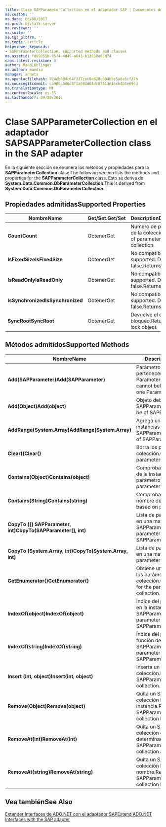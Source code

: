 ```yaml
---
title: Clase SAPParameterCollection en el adaptador SAP | Documentos de Microsoft
ms.custom: ''
ms.date: 06/08/2017
ms.prod: biztalk-server
ms.reviewer: ''
ms.suite: ''
ms.tgt_pltfrm: ''
ms.topic: article
helpviewer_keywords:
- SAPParameterCollection, supported methods and classes
ms.assetid: fd09355b-95f4-4d49-a643-b13058e63d74
caps.latest.revision: 4
author: MandiOhlinger
ms.author: mandia
manager: anneta
ms.openlocfilehash: 924cb884c64f337cec0e628c804b5c5a8c6cf37b
ms.sourcegitcommit: cb908c540d8f1a692d01dc8f313e16cb4b4e696d
ms.translationtype: MT
ms.contentlocale: es-ES
ms.lasthandoff: 09/20/2017
---
```

# <a name="sapparametercollection-class-in-the-sap-adapter"></a><span data-ttu-id="5710c-102">Clase SAPParameterCollection en el adaptador SAP</span><span class="sxs-lookup"><span data-stu-id="5710c-102">SAPParameterCollection class in the SAP adapter</span></span>
<span data-ttu-id="5710c-103">En la siguiente sección se enumera los métodos y propiedades para la **SAPParameterCollection** clase.</span><span class="sxs-lookup"><span data-stu-id="5710c-103">The following section lists the methods and properties for the **SAPParameterCollection** class.</span></span> <span data-ttu-id="5710c-104">Esto se deriva de **System.Data.Common.DbParameterCollection**.</span><span class="sxs-lookup"><span data-stu-id="5710c-104">This is derived from **System.Data.Common.DbParameterCollection**.</span></span>  
  
## <a name="supported-properties"></a><span data-ttu-id="5710c-105">Propiedades admitidas</span><span class="sxs-lookup"><span data-stu-id="5710c-105">Supported Properties</span></span>  
  
|<span data-ttu-id="5710c-106">Nombre</span><span class="sxs-lookup"><span data-stu-id="5710c-106">Name</span></span>|<span data-ttu-id="5710c-107">Get/Set.</span><span class="sxs-lookup"><span data-stu-id="5710c-107">Get/Set</span></span>|<span data-ttu-id="5710c-108">Description</span><span class="sxs-lookup"><span data-stu-id="5710c-108">Description</span></span>|  
|----------|--------------|-----------------|  
|<span data-ttu-id="5710c-109">**Count**</span><span class="sxs-lookup"><span data-stu-id="5710c-109">**Count**</span></span>|<span data-ttu-id="5710c-110">Obtener</span><span class="sxs-lookup"><span data-stu-id="5710c-110">Get</span></span>|<span data-ttu-id="5710c-111">Número de parámetros de la colección.</span><span class="sxs-lookup"><span data-stu-id="5710c-111">Number of parameters in the collection.</span></span>|  
|<span data-ttu-id="5710c-112">**IsFixedSize**</span><span class="sxs-lookup"><span data-stu-id="5710c-112">**IsFixedSize**</span></span>|<span data-ttu-id="5710c-113">Obtener</span><span class="sxs-lookup"><span data-stu-id="5710c-113">Get</span></span>|<span data-ttu-id="5710c-114">No compatible.</span><span class="sxs-lookup"><span data-stu-id="5710c-114">Not supported.</span></span> <span data-ttu-id="5710c-115">Devuelve false.</span><span class="sxs-lookup"><span data-stu-id="5710c-115">Returns false.</span></span>|  
|<span data-ttu-id="5710c-116">**IsReadOnly**</span><span class="sxs-lookup"><span data-stu-id="5710c-116">**IsReadOnly**</span></span>|<span data-ttu-id="5710c-117">Obtener</span><span class="sxs-lookup"><span data-stu-id="5710c-117">Get</span></span>|<span data-ttu-id="5710c-118">No compatible.</span><span class="sxs-lookup"><span data-stu-id="5710c-118">Not supported.</span></span> <span data-ttu-id="5710c-119">Devuelve false.</span><span class="sxs-lookup"><span data-stu-id="5710c-119">Returns false.</span></span>|  
|<span data-ttu-id="5710c-120">**IsSynchronized**</span><span class="sxs-lookup"><span data-stu-id="5710c-120">**IsSynchronized**</span></span>|<span data-ttu-id="5710c-121">Obtener</span><span class="sxs-lookup"><span data-stu-id="5710c-121">Get</span></span>|<span data-ttu-id="5710c-122">No compatible.</span><span class="sxs-lookup"><span data-stu-id="5710c-122">Not supported.</span></span> <span data-ttu-id="5710c-123">Devuelve false.</span><span class="sxs-lookup"><span data-stu-id="5710c-123">Returns false.</span></span>|  
|<span data-ttu-id="5710c-124">**SyncRoot**</span><span class="sxs-lookup"><span data-stu-id="5710c-124">**SyncRoot**</span></span>|<span data-ttu-id="5710c-125">Obtener</span><span class="sxs-lookup"><span data-stu-id="5710c-125">Get</span></span>|<span data-ttu-id="5710c-126">Devuelve el objeto de bloqueo.</span><span class="sxs-lookup"><span data-stu-id="5710c-126">Returns the lock object.</span></span>|  
  
## <a name="supported-methods"></a><span data-ttu-id="5710c-127">Métodos admitidos</span><span class="sxs-lookup"><span data-stu-id="5710c-127">Supported Methods</span></span>  
  
|<span data-ttu-id="5710c-128">Nombre</span><span class="sxs-lookup"><span data-stu-id="5710c-128">Name</span></span>|<span data-ttu-id="5710c-129">Description</span><span class="sxs-lookup"><span data-stu-id="5710c-129">Description</span></span>|  
|----------|-----------------|  
|<span data-ttu-id="5710c-130">**Add(SAPParameter)**</span><span class="sxs-lookup"><span data-stu-id="5710c-130">**Add(SAPParameter)**</span></span>|<span data-ttu-id="5710c-131">Parámetro no puede pertenecer a más de un ParameterCollection.</span><span class="sxs-lookup"><span data-stu-id="5710c-131">Parameter cannot belong to more than one ParameterCollection.</span></span>|  
|<span data-ttu-id="5710c-132">**Add(Object)**</span><span class="sxs-lookup"><span data-stu-id="5710c-132">**Add(object)**</span></span>|<span data-ttu-id="5710c-133">Objeto debe ser del tipo SAPParameter.</span><span class="sxs-lookup"><span data-stu-id="5710c-133">Object should be of SAPParameter type.</span></span>|  
|<span data-ttu-id="5710c-134">**AddRange(System.Array)**</span><span class="sxs-lookup"><span data-stu-id="5710c-134">**AddRange(System.Array)**</span></span>|<span data-ttu-id="5710c-135">Agrega una matriz de instancias de SAPParameter.</span><span class="sxs-lookup"><span data-stu-id="5710c-135">Adds an array of SAPParameter instances.</span></span>|  
|<span data-ttu-id="5710c-136">**Clear()**</span><span class="sxs-lookup"><span data-stu-id="5710c-136">**Clear()**</span></span>|<span data-ttu-id="5710c-137">Borra los parámetros de la colección.</span><span class="sxs-lookup"><span data-stu-id="5710c-137">Clears the parameters in the collection.</span></span>|  
|<span data-ttu-id="5710c-138">**Contains(Object)**</span><span class="sxs-lookup"><span data-stu-id="5710c-138">**Contains(object)**</span></span>|<span data-ttu-id="5710c-139">Comprobaciones en función de la instancia del parámetro.</span><span class="sxs-lookup"><span data-stu-id="5710c-139">Checks based on parameter instance.</span></span>|  
|<span data-ttu-id="5710c-140">**Contains(String)**</span><span class="sxs-lookup"><span data-stu-id="5710c-140">**Contains(string)**</span></span>|<span data-ttu-id="5710c-141">Comprobación basada en nombre de parámetro.</span><span class="sxs-lookup"><span data-stu-id="5710c-141">Checks based on parameter name.</span></span>|  
|<span data-ttu-id="5710c-142">**CopyTo ([] SAPParameter, int)**</span><span class="sxs-lookup"><span data-stu-id="5710c-142">**CopyTo(SAPParameter[], int)**</span></span>|<span data-ttu-id="5710c-143">Lista de parámetros de copias en una matriz de tipos de SAPParameter.</span><span class="sxs-lookup"><span data-stu-id="5710c-143">Copies parameter list to an array of SAPParameter types.</span></span>|  
|<span data-ttu-id="5710c-144">**CopyTo (System.Array, int)**</span><span class="sxs-lookup"><span data-stu-id="5710c-144">**CopyTo(System.Array, int)**</span></span>|<span data-ttu-id="5710c-145">Lista de parámetros de copias en una matriz.</span><span class="sxs-lookup"><span data-stu-id="5710c-145">Copies parameter list to an array.</span></span>|  
|<span data-ttu-id="5710c-146">**GetEnumerator()**</span><span class="sxs-lookup"><span data-stu-id="5710c-146">**GetEnumerator()**</span></span>|<span data-ttu-id="5710c-147">Obtiene un enumerador para los parámetros de la colección.</span><span class="sxs-lookup"><span data-stu-id="5710c-147">Gets an enumerator for the parameters in the collection.</span></span>|  
|<span data-ttu-id="5710c-148">**IndexOf(object)**</span><span class="sxs-lookup"><span data-stu-id="5710c-148">**IndexOf(object)**</span></span>|<span data-ttu-id="5710c-149">Índice del parámetro basado en la instancia de SAPParameter.</span><span class="sxs-lookup"><span data-stu-id="5710c-149">Index of parameter based on SAPParameter instance.</span></span>|  
|<span data-ttu-id="5710c-150">**IndexOf(string)**</span><span class="sxs-lookup"><span data-stu-id="5710c-150">**IndexOf(string)**</span></span>|<span data-ttu-id="5710c-151">Índice del parámetro en función del nombre de SAPParameter.</span><span class="sxs-lookup"><span data-stu-id="5710c-151">Index of parameter based on SAPParameter name.</span></span>|  
|<span data-ttu-id="5710c-152">**Insert (int, object)**</span><span class="sxs-lookup"><span data-stu-id="5710c-152">**Insert(int, object)**</span></span>|<span data-ttu-id="5710c-153">Inserta un SAPParameter en la colección.</span><span class="sxs-lookup"><span data-stu-id="5710c-153">Inserts an SAPParameter into the collection.</span></span>|  
|<span data-ttu-id="5710c-154">**Remove(Object)**</span><span class="sxs-lookup"><span data-stu-id="5710c-154">**Remove(object)**</span></span>|<span data-ttu-id="5710c-155">Quita un SAPParameter en la colección basándose en la instancia.</span><span class="sxs-lookup"><span data-stu-id="5710c-155">Removes an SAPParameter into the collection based on instance.</span></span>|  
|<span data-ttu-id="5710c-156">**RemoveAt(int)**</span><span class="sxs-lookup"><span data-stu-id="5710c-156">**RemoveAt(int)**</span></span>|<span data-ttu-id="5710c-157">Quita un SAPParameter en la colección en un índice determinado.</span><span class="sxs-lookup"><span data-stu-id="5710c-157">Removes an SAPParameter into the collection at a given index.</span></span>|  
|<span data-ttu-id="5710c-158">**RemoveAt(string)**</span><span class="sxs-lookup"><span data-stu-id="5710c-158">**RemoveAt(string)**</span></span>|<span data-ttu-id="5710c-159">Quita un SAPParameter en la colección basándose en el nombre.</span><span class="sxs-lookup"><span data-stu-id="5710c-159">Removes an SAPParameter into the collection based on name.</span></span>|  
  
## <a name="see-also"></a><span data-ttu-id="5710c-160">Vea también</span><span class="sxs-lookup"><span data-stu-id="5710c-160">See Also</span></span>  
 [<span data-ttu-id="5710c-161">Extender Interfaces de ADO.NET con el adaptador SAP</span><span class="sxs-lookup"><span data-stu-id="5710c-161">Extend ADO.NET Interfaces with the SAP adapter</span></span>](../../adapters-and-accelerators/adapter-sap/extend-ado-net-interfaces-with-the-sap-adapter.md)